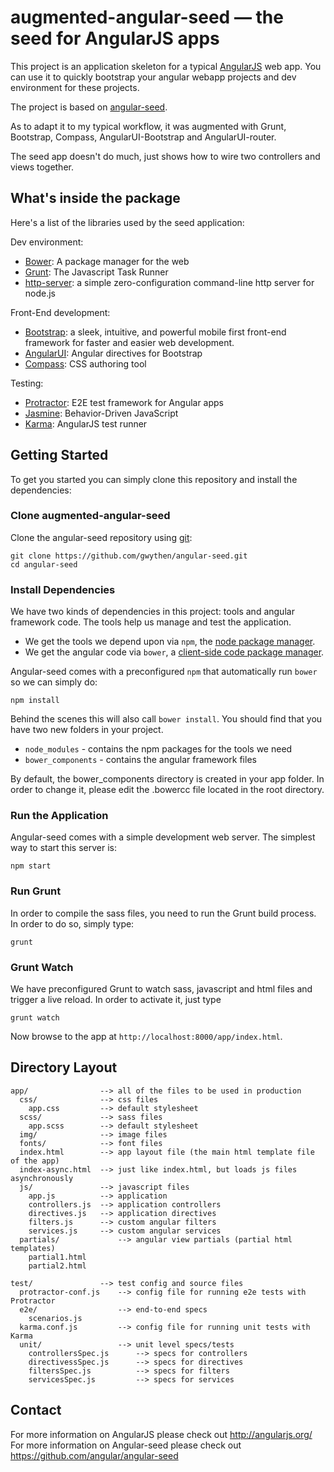 # augmented-angular-seed — the seed for AngularJS apps

This project is an application skeleton for a typical [AngularJS](http://angularjs.org/) web app.
You can use it to quickly bootstrap your angular webapp projects and dev environment for these
projects.

The project is based on [angular-seed](https://github.com/angular/angular-seed).

As to adapt it to my typical workflow, it was augmented with Grunt, Bootstrap, Compass, AngularUI-Bootstrap and AngularUI-router.

The seed app doesn't do much, just shows how to wire two controllers and views together.

## What's inside the package

Here's a list of the libraries used by the seed application:  

Dev environment:  
* [Bower][bower]: A package manager for the web  
* [Grunt][grunt]: The Javascript Task Runner  
* [http-server][npm]: a simple zero-configuration command-line http server for node.js  

Front-End development:  
* [Bootstrap][bootstrap]: a sleek, intuitive, and powerful mobile first front-end framework for faster and easier web development.  
* [AngularUI][angular-ui-bootstrap]: Angular directives for Bootstrap  
* [Compass][compass]: CSS authoring tool  

Testing:  
* [Protractor][protractor]: E2E test framework for Angular apps  
* [Jasmine][jasmine]: Behavior-Driven JavaScript  
* [Karma][karma]: AngularJS test runner  


## Getting Started

To get you started you can simply clone this repository and install the dependencies:

### Clone augmented-angular-seed

Clone the angular-seed repository using [git][git]:

```
git clone https://github.com/gwythen/angular-seed.git
cd angular-seed
```

### Install Dependencies

We have two kinds of dependencies in this project: tools and angular framework code.  The tools help
us manage and test the application.

* We get the tools we depend upon via `npm`, the [node package manager][npm].
* We get the angular code via `bower`, a [client-side code package manager][bower].

Angular-seed comes with a preconfigured `npm` that automatically run `bower` so we can simply do:

```
npm install
```

Behind the scenes this will also call `bower install`.  You should find that you have two new
folders in your project.

* `node_modules` - contains the npm packages for the tools we need
* `bower_components` - contains the angular framework files

By default, the bower_components directory is created in your app folder. In order to change it,
please edit the .bowercc file located in the root directory.

### Run the Application

Angular-seed comes with a simple development web server.  The simplest way to start
this server is:

```
npm start
```


### Run Grunt

In order to compile the sass files, you need to run the Grunt build process. In order to do so, simply type:

```
grunt
```

### Grunt Watch

We have preconfigured Grunt to watch sass, javascript and html files and trigger a live reload. In order to activate it,
just type

```
grunt watch
```

Now browse to the app at `http://localhost:8000/app/index.html`.



## Directory Layout

    app/                --> all of the files to be used in production
      css/              --> css files
        app.css         --> default stylesheet
      scss/             --> sass files
        app.scss        --> default stylesheet
      img/              --> image files
      fonts/            --> font files
      index.html        --> app layout file (the main html template file of the app)
      index-async.html  --> just like index.html, but loads js files asynchronously
      js/               --> javascript files
        app.js          --> application
        controllers.js  --> application controllers
        directives.js   --> application directives
        filters.js      --> custom angular filters
        services.js     --> custom angular services
      partials/             --> angular view partials (partial html templates)
        partial1.html
        partial2.html

    test/               --> test config and source files
      protractor-conf.js    --> config file for running e2e tests with Protractor
      e2e/                  --> end-to-end specs
        scenarios.js
      karma.conf.js         --> config file for running unit tests with Karma
      unit/                 --> unit level specs/tests
        controllersSpec.js      --> specs for controllers
        directivessSpec.js      --> specs for directives
        filtersSpec.js          --> specs for filters
        servicesSpec.js         --> specs for services


## Contact

For more information on AngularJS please check out http://angularjs.org/
For more information on Angular-seed please check out https://github.com/angular/angular-seed

[git]: http://git-scm.com/
[bower]: http://bower.io
[grunt]: http://gruntjs.com/
[bootstrap]: http://getbootstrap.com/
[angular-ui-bootstrap]: http://angular-ui.github.io/bootstrap/
[angular-ui-router]: https://github.com/angular-ui/ui-router
[sass]: http://sass-lang.com/
[compass]: http://compass-style.org/
[npm]: https://www.npmjs.org/
[node]: http://nodejs.org
[protractor]: https://github.com/angular/protractor
[jasmine]: http://jasmine.github.io/
[karma]: http://karma-runner.github.io
[travis]: https://travis-ci.org/
[http-server]: https://github.com/nodeapps/http-server
